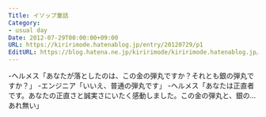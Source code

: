 ```yaml
---
Title: イソップ童話
Category:
- usual day
Date: 2012-07-29T00:00:00+09:00
URL: https://kiririmode.hatenablog.jp/entry/20120729/p1
EditURL: https://blog.hatena.ne.jp/kiririmode/kiririmode.hatenablog.jp/atom/entry/8454420450078210223
---
```



-ヘルメス「あなたが落としたのは、この金の弾丸ですか？それとも銀の弾丸ですか？」
-エンジニア「いいえ、普通の弾丸です」
-ヘルメス「あなたは正直者です。あなたの正直さと誠実さにいたく感動しました。この金の弾丸と、銀の…あれ無い」
